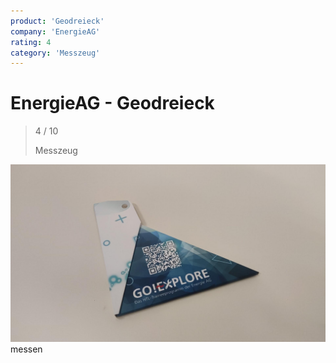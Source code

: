```yaml
---
product: 'Geodreieck'
company: 'EnergieAG'
rating: 4
category: 'Messzeug'
---
```


# EnergieAG - Geodreieck
>
> 4 / 10
>
> Messzeug

![Geodreieck](./assets/energieag-geodreieck-3602b131-d81a-4000-a32a-4fc734884f64.jpg)
messen
